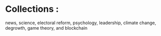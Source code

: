 
# Collections :
news, science, electoral reform, psychology, leadership, climate change, degrowth, game theory, and blockchain

